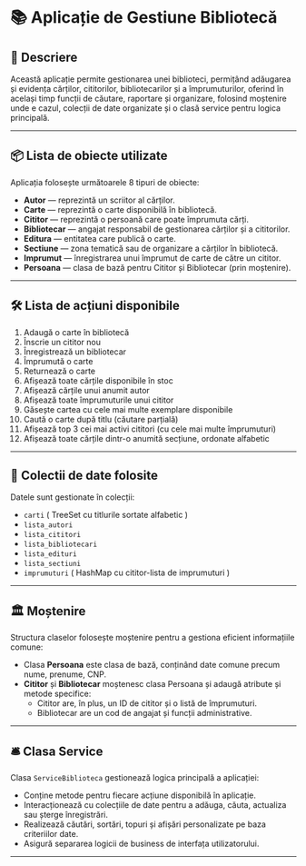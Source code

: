 # 📚 Aplicație de Gestiune Bibliotecă

## 📖 Descriere

Această aplicație permite gestionarea unei biblioteci, permițând adăugarea și evidența cărților, cititorilor, bibliotecarilor și a împrumuturilor, oferind în același timp funcții de căutare, raportare și organizare, folosind moștenire unde e cazul, colecții de date organizate și o clasă service pentru logica principală.

---

## 📦 Lista de obiecte utilizate

Aplicația folosește următoarele 8 tipuri de obiecte:

- **Autor** — reprezintă un scriitor al cărților.
- **Carte** — reprezintă o carte disponibilă în bibliotecă.
- **Cititor** — reprezintă o persoană care poate împrumuta cărți.
- **Bibliotecar** — angajat responsabil de gestionarea cărților și a cititorilor.
- **Editura** — entitatea care publică o carte.
- **Sectiune** — zona tematică sau de organizare a cărților în bibliotecă.
- **Imprumut** — înregistrarea unui împrumut de carte de către un cititor.
- **Persoana** — clasa de bază pentru Cititor și Bibliotecar (prin moștenire).

---

## 🛠️ Lista de acțiuni disponibile

1. Adaugă o carte în bibliotecă  
2. Înscrie un cititor nou  
3. Înregistrează un bibliotecar  
4. Împrumută o carte  
5. Returnează o carte  
6. Afișează toate cărțile disponibile în stoc  
7. Afișează cărțile unui anumit autor  
8. Afișează toate împrumuturile unui cititor  
9. Găsește cartea cu cele mai multe exemplare disponibile  
10. Caută o carte după titlu (căutare parțială)  
11. Afișează top 3 cei mai activi cititori (cu cele mai multe împrumuturi)  
12. Afișează toate cărțile dintr-o anumită secțiune, ordonate alfabetic  

---

## 📂 Colectii de date folosite

Datele sunt gestionate în colecții:

- `carti` ( TreeSet cu titlurile sortate alfabetic )
- `lista_autori`   
- `lista_cititori`  
- `lista_bibliotecari`  
- `lista_edituri`  
- `lista_sectiuni`  
- `imprumuturi` ( HashMap cu cititor-lista de imprumuturi )  

---

## 🏛️ Moștenire

Structura claselor folosește moștenire pentru a gestiona eficient informațiile comune:

- Clasa **Persoana** este clasa de bază, conținând date comune precum nume, prenume, CNP.  
- **Cititor** și **Bibliotecar** moștenesc clasa Persoana și adaugă atribute și metode specifice:  
  - Cititor are, în plus, un ID de cititor și o listă de împrumuturi.  
  - Bibliotecar are un cod de angajat și funcții administrative.  

---

## 🛎️ Clasa Service

Clasa `ServiceBiblioteca` gestionează logica principală a aplicației:

- Conține metode pentru fiecare acțiune disponibilă în aplicație.  
- Interacționează cu colecțiile de date pentru a adăuga, căuta, actualiza sau șterge înregistrări.  
- Realizează căutări, sortări, topuri și afișări personalizate pe baza criteriilor date.  
- Asigură separarea logicii de business de interfața utilizatorului.  

---

